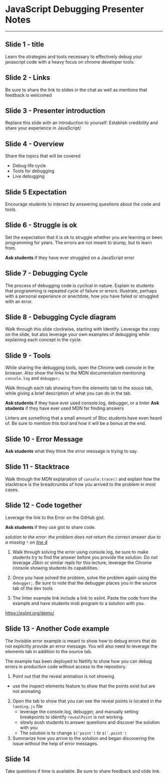 # JavaScript Debugging Presenter Notes
---

## Slide 1 - title
Learn the strategies and tools necessary to effectively debug your javascript code with a heavy focus on chrome developer tools.

## Slide 2 - Links
Be sure to share the link to slides in the chat as well as mentions that
feedback is welcomed

## Slide 3 - Presenter introduction
Replace this slide with an introduction to yourself. Establish
credibility and share your experience in JavaScript/

## Slide 4 - Overview
Share the topics that will be covered
- Debug life cycle
- Tools for debugging
- Live debugging

## Slide 5 Expectation
Encourage students to interact by answering questions about
the code and tools.

## Slide 6 - Struggle is ok
Set the expectation that it is ok to struggle whether you are learning
or been programming for years. The errors are not meant to stump, but to
learn from.

**Ask students** if they have ever struggled on a JavaScript error

## Slide 7 - Debugging Cycle
The process of debugging code is cyclical in nature. Explain to students
that programming is repeated cycle of failure or errors. Illustrate, perhaps with a personal experience or anectdote, how you have failed or struggled with an error. 

## Slide 8 - Debugging Cycle diagram
Walk through this slide clockwise, starting with Identify. Leverage the
copy on the slide, but also leverage your own examples of debugging
while explaining each concept in the cycle. 

## Slide 9 - Tools
While sharing the debugging tools, open the Chrome web console in the browser. Also
show the links to the MDN documentation mentioning `console.log` and
`debugger;`

Walk through each tab showing from the elements tab to the souce tab,
while giving a brief description of what you can do in the tab.

**Ask students** if they have ever used console.log, debugger, or a
linter
**Ask students** if they have ever used MDN for finding answers

Linters are something that a small amount of Bloc students have even
heard of. Be sure to mention this tool and how it will be a bonus at the
end.

## Slide 10 - Error Message
**Ask students** what they think the error message is trying to say. 

## Slide 11  - Stacktrace
Walk through the MDN explanation of `console.trace()` and explain how
the stacktrace is the breadcrumbs of how you arrived to the problem in
most cases.

## Slide 12 - Code together
Leverage the link to the Error on the GitHub gist. 

**Ask students** if they use gist to share code.

_solution to the error: the problem does not return the correct answer
due to a missing `*` on [line 4](https://gist.github.com/bdougie/6eddcb4902a92c9831e92b49c39a79f9#file-debugger-js-L7)_

1. Walk through solving the error using console.log, be sure to make
students try to find the answer before you provide the solution. Do not
leverage JSbin or similar repls for this lecture, leverage the Chrome
console showing students its capabilities.

2. Once you have solved the problem, solve the problem again using the
`debugger;`. Be sure to note that the debugger places you in the source
tab of the dev tools

3. The linter example link include a link to eslint. Paste the code from
the example and have students mob program to a solution with you. 

https://eslint.org/demo/

## Slide 13 - Another Code example
The Invisible error example is meant to show how to debug errors that do not
explicitly provide an error message. You will also need to leverage the
elements tab in addition to the source tab.

The example has been deployed to Netlify to show how you can debug
errors in production code without access to the repository. 

1. Point out that the reveal animation is not showing
  - use the inspect elements feature to show that the points exist but
  are not animating
2. Open the tab to show that you can see the reveal points is located in
   the `landing.js` file
   - leverage the console.log, debugger, and manually setting
   breakpoints to identify `revealPoint` is not working.
   - slowly push students to answer questions and discover the solution
   with you
   - The solution is to change `$('point')` to `$('.point')`
3. Summarize how you arrive to the solution and began discovering the
   issue without the help of error messages.

## Slide 14

Take questions if time is available. Be sure to share feedback and slide link.
